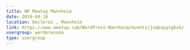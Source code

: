 ```yaml
---
title: WP Meetup Mannheim
date: 2019-04-16
location: beilerei , Mannheim
link: https://www.meetup.com/WordPress-Mannheim/events/jsqbvpyzgbvb/
usergroup: wordpressma
type: usergroup
---
```

